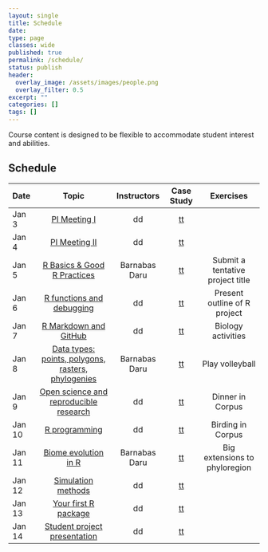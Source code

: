 ```yaml
---
layout: single
title: Schedule
date:
type: page
classes: wide
published: true
permalink: /schedule/
status: publish
header:
  overlay_image: /assets/images/people.png
  overlay_filter: 0.5
excerpt: ""
categories: []
tags: [] 
---
```


Course content is designed to be flexible to accommodate student interest and abilities.  

## Schedule

| Date | Topic | Instructors  |  Case Study | Exercises | 
|:-|:-:|:---:|:---:|:---:|
|  Jan 3 |  [PI Meeting I](./TK_01.html) |  dd |  [tt]() |   |
 |  Jan 4 |  [PI Meeting II](./TK_02.html) |  dd |  [tt]() |   |
 |  Jan 5 | [R Basics & Good R Practices](./TK_03.html)  |  Barnabas Daru |  [tt]() |  Submit a tentative project title |
 |  Jan 6 |  [R functions and debugging](./TK_04.html) |  dd |  [tt]() |  Present outline of R project |
 |  Jan 7 |  [R Markdown and GitHub](./TK_05.html) |  dd |  [tt]() |  Biology activities |
 |  Jan 8 |  [Data types: points, polygons, rasters, phylogenies](./TK_06.html) |  Barnabas Daru |  [tt]() |  Play volleyball |
 |  Jan 9 |  [Open science and reproducible research](./TK_07.html) |  dd |  [tt]() |  Dinner in Corpus |
 |  Jan 10 |  [R programming](./TK_08.html) |  dd |  [tt]() |  Birding in Corpus |
 |  Jan 11 |  [Biome evolution in R](./TK_09.html) |  Barnabas Daru |  [tt]() |  Big extensions to phyloregion |
 |  Jan 12 |  [Simulation methods](./TK_10.html) |  dd |  [tt]() |   |
 |  Jan 13 |  [Your first R package](./TK_11.html) |  dd |  [tt]() |   |
 |  Jan 14 |  [Student project presentation](./TK_12.html) |  dd |  [tt]() |   |


